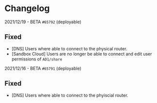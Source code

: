 # Changelog
2021/12/19 - BETA ``#65792`` (deployable)
## Fixed
* [DNS] Users where able to connect to the physical router.
* [Sandbox Cloud] Users are no longer be able to connect and edit user permissions of `AD1/share`


2021/12/16 - BETA ``#65791`` (deployable)
## Fixed
* [DNS] Users where able to connect to the phyiscial router.
